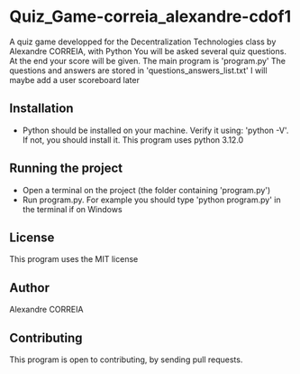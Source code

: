 # Quiz_Game-correia_alexandre-cdof1
A quiz game developped for the Decentralization Technologies class by Alexandre CORREIA, with Python
You will be asked several quiz questions. At the end your score will be given.
The main program is 'program.py'
The questions and answers are stored in 'questions_answers_list.txt'
I will maybe add a user scoreboard later

## Installation
- Python should be installed on your machine. Verify it using: 'python -V'. If not, you should install it. This program uses python 3.12.0

## Running the project
- Open a terminal on the project (the folder containing 'program.py')
- Run program.py. For example you should type 'python program.py' in the terminal if on Windows

## License
This program uses the MIT license

## Author
Alexandre CORREIA

## Contributing
This program is open to contributing, by sending pull requests.


